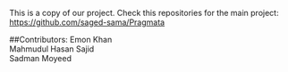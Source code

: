 This is a copy of our project.
Check this repositories for the main project: https://github.com/saged-sama/Pragmata

##Contributors:
Emon Khan</br>
Mahmudul Hasan Sajid</br>
Sadman Moyeed

